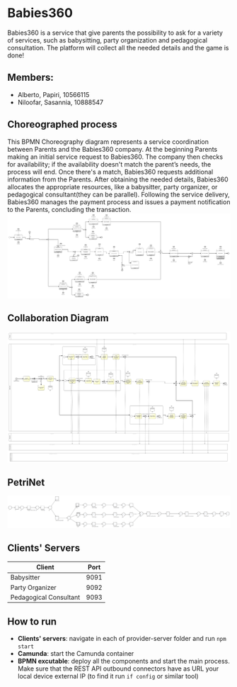 # Babies360
Babies360 is a service that give parents the possibility to ask for a variety of services, such as babysitting, party organization and pedagogical consultation. The platform will collect all the needed details and the game is done!

## Members:
* Alberto, Papiri, 10566115 
* Niloofar, Sasannia, 10888547
  
## Choreographed process
This BPMN Choreography diagram represents a service coordination between Parents and the Babies360 company. At the beginning Parents making an initial service request to Babies360. The company then checks for availability; if the availability doesn't match the parent’s needs, the process will end. Once there's a match, Babies360 requests additional information from the Parents. After obtaining the needed details, Babies360 allocates the appropriate resources, like a babysitter, party organizer, or pedagogical consultant(they can be parallel). Following the service delivery, Babies360 manages the payment process and issues a payment notification to the Parents, concluding the transaction.
![choreography diagram](processes/choreography.png?raw=true)

## Collaboration Diagram
![collaboration diagram](processes/collaboration.png?raw=true)

## PetriNet
![PetriNet](processes/PetriNet.png?raw=true)

## Clients' Servers

| Client                | Port  |
|-----------------------|-------|
| Babysitter            | 9091  |
| Party Organizer       | 9092  |
| Pedagogical Consultant| 9093  |

## How to run
- **Clients' servers**: navigate in each of provider-server folder and run `npm start`
- **Camunda**: start the Camunda container
- **BPMN excutable**: deploy all the components and start the main process. Make sure that the REST API outbound connectors have as URL your local device external IP (to find it run `if config` or similar tool)